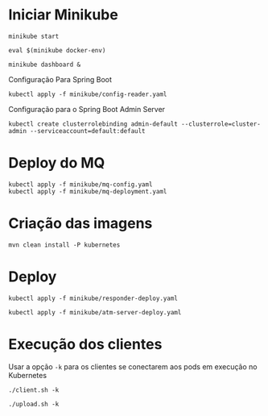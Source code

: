 
# Iniciar Minikube

    minikube start
    
    eval $(minikube docker-env)

    minikube dashboard &

Configuração Para Spring Boot

    kubectl apply -f minikube/config-reader.yaml

Configuração para o Spring Boot Admin Server

    kubectl create clusterrolebinding admin-default --clusterrole=cluster-admin --serviceaccount=default:default

# Deploy do MQ

    kubectl apply -f minikube/mq-config.yaml
    kubectl apply -f minikube/mq-deployment.yaml

# Criação das imagens

    mvn clean install -P kubernetes
    
# Deploy

    kubectl apply -f minikube/responder-deploy.yaml
    
    kubectl apply -f minikube/atm-server-deploy.yaml

# Execução dos clientes

Usar a opção `-k` para os clientes se conectarem aos pods em execução no Kubernetes

    ./client.sh -k
    
    ./upload.sh -k
